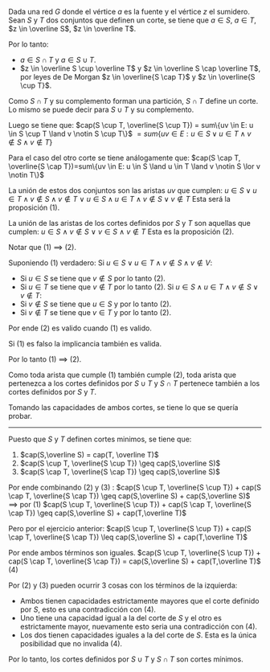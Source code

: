 Dada una red $G$ donde el vértice $a$ es la fuente y el vértice $z$ el sumidero.
Sean $S$ y $T$ dos conjuntos que definen un corte, se tiene que $a \in S$, $a \in T$, $z \in \overline S$, $z \in \overline T$.

Por lo tanto:
- $a \in S \cap T$ y $a \in S \cup T$.
- $z \in \overline S \cup \overline T$ y $z \in \overline S \cap \overline T$, por leyes de De Morgan $z \in \overline{S \cap T}$ y $z \in \overline{S \cup T}$.

Como $S \cap T$ y su complemento forman una partición, $S \cap T$ define un corte. Lo mismo se puede decir para $S \cup T$ y su complemento.

Luego se tiene que:
$cap(S \cup T, \overline{S \cup T}) = sum\{uv \in E: u \in S \cup T \land v \notin S \cup T\}$
$= sum\{uv \in E: u \in S \lor u \in T \land v \notin S \land v \notin T\}$

Para el caso del otro corte se tiene análogamente que:
$cap(S \cap T, \overline{S \cap T})=sum\{uv \in E: u \in S \land u \in T \land v \notin S \lor v \notin T\}$

La unión de estos dos conjuntos son las aristas $uv$ que cumplen:
$u \in S \lor u \in T \land v \notin S \land v \notin T$
$\lor$
$u \in S \land u \in T \land v \notin S \lor v \notin T$
Esta será la proposición (1).


La unión de las aristas de los cortes definidos por $S$ y $T$ son aquellas que cumplen:
$u \in S$ $\land$ $v \notin S$
$\lor$
$v \in S$ $\land$ $v \notin T$
Esta es la proposición (2).

Notar que (1) $\implies$ (2).

Suponiendo (1) verdadero:
Si $u \in S \lor u \in T \land v \notin S \land v\notin V$:
- Si $u \in S$ se tiene que $v \notin S$ por lo tanto (2).
- Si $u \in T$ se tiene que $v \notin T$ por lo tanto (2).
Si $u \in S \land u \in T \land v \notin S \lor v \notin T$:
- Si $v \notin S$ se tiene que $u \in S$ y por lo tanto (2).
- Si $v \notin T$ se tiene que $v \in T$ y por lo tanto (2).

Por ende (2) es valido cuando (1) es valido.

Si (1) es falso la implicancia también es valida.

Por lo tanto (1) $\implies$ (2).

Como toda arista que cumple (1) también cumple (2), toda arista que pertenezca a los cortes definidos por $S \cup T$ y $S \cap T$ pertenece también a los cortes definidos por $S$ y $T$.

Tomando las capacidades de ambos cortes, se tiene lo que se quería probar.

---
Puesto que $S$ y $T$ definen cortes minimos, se tiene que:
1. $cap(S,\overline S) = cap(T, \overline T)$
2. $cap(S \cup T, \overline{S \cup T}) \geq cap(S,\overline S)$
3. $cap(S \cap T, \overline{S \cap T}) \geq cap(S,\overline S)$

Por ende combinando (2) y (3) :
$cap(S \cup T, \overline{S \cup T}) + cap(S \cap T, \overline{S \cap T}) \geq cap(S,\overline S) + cap(S,\overline S)$
$\implies$ por (1)
$cap(S \cup T, \overline{S \cup T}) + cap(S \cap T, \overline{S \cap T}) \geq cap(S,\overline S) + cap(T,\overline T)$

Pero por el ejercicio anterior:
$cap(S \cup T, \overline{S \cup T}) + cap(S \cap T, \overline{S \cap T}) \leq cap(S,\overline S) + cap(T,\overline T)$

Por ende ambos términos son iguales.
$cap(S \cup T, \overline{S \cup T}) + cap(S \cap T, \overline{S \cap T}) = cap(S,\overline S) + cap(T,\overline T)$ (4)

Por (2) y (3) pueden ocurrir 3 cosas con los términos de la izquierda:
- Ambos tienen capacidades estrictamente mayores que el corte definido por $S$, esto es una contradicción con (4).
- Uno tiene una capacidad igual a la del corte de $S$ y el otro es estrictamente mayor, nuevamente esto seria una contradicción con (4).
- Los dos tienen capacidades iguales a la del corte de $S$. Esta es la única posibilidad que no invalida (4).

Por lo tanto, los cortes definidos por $S \cup T$ y $S \cap T$ son cortes mínimos.
